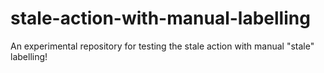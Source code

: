 # stale-action-with-manual-labelling

An experimental repository for testing the stale action with manual "stale" labelling!
